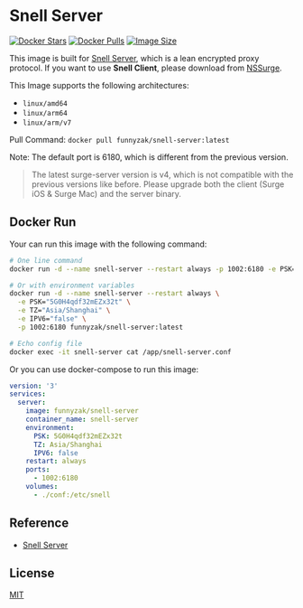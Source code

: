 # Snell Server

[![Docker Stars](https://img.shields.io/docker/stars/funnyzak/snell-server.svg?style=flat-square)](https://hub.docker.com/r/funnyzak/snell-server/)
[![Docker Pulls](https://img.shields.io/docker/pulls/funnyzak/snell-server.svg?style=flat-square)](https://hub.docker.com/r/funnyzak/snell-server/)
[![Image Size](https://img.shields.io/docker/image-size/funnyzak/snell-server)](https://hub.docker.com/r/funnyzak/snell-server/)

 This image is built for [Snell Server](https://manual.nssurge.com/others/snell.html), which is a lean encrypted proxy protocol. If you want to use **Snell Client**, please download from [NSSurge](https://nssurge.com/).

This Image supports the following architectures:

- `linux/amd64`
- `linux/arm64`
- `linux/arm/v7`

Pull Command: `docker pull funnyzak/snell-server:latest`

Note: The default port is 6180, which is different from the previous version.

> The latest surge-server version is v4, which is not compatible with the previous versions like before. Please upgrade both the client (Surge iOS & Surge Mac) and the server binary.

## Docker Run

Your can run this image with the following command:

```bash
# One line command
docker run -d --name snell-server --restart always -p 1002:6180 -e PSK="5G0H4qdf32mEZx32t" funnyzak/snell-server

# Or with environment variables
docker run -d --name snell-server --restart always \
  -e PSK="5G0H4qdf32mEZx32t" \
  -e TZ="Asia/Shanghai" \
  -e IPV6="false" \
  -p 1002:6180 funnyzak/snell-server:latest

# Echo config file
docker exec -it snell-server cat /app/snell-server.conf
```

Or you can use docker-compose to run this image:

```yaml
version: '3'
services:
  server:
    image: funnyzak/snell-server
    container_name: snell-server
    environment:
      PSK: 5G0H4qdf32mEZx32t
      TZ: Asia/Shanghai
      IPV6: false
    restart: always
    ports:
      - 1002:6180
    volumes:
      - ./conf:/etc/snell
```

## Reference

- [Snell Server](https://manual.nssurge.com/others/snell.html)

## License

[MIT](LICENSE)